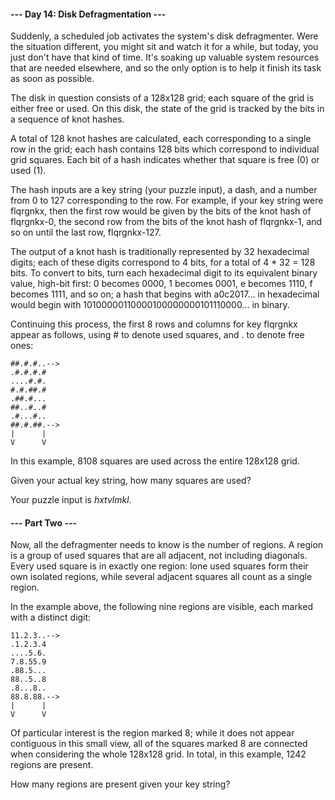 #### --- Day 14: Disk Defragmentation ---

Suddenly, a scheduled job activates the system's disk defragmenter. Were the situation different, you might sit and watch it for a while, but today, you just don't have that kind of time. It's soaking up valuable system resources that are needed elsewhere, and so the only option is to help it finish its task as soon as possible.

The disk in question consists of a 128x128 grid; each square of the grid is either free or used. On this disk, the state of the grid is tracked by the bits in a sequence of knot hashes.

A total of 128 knot hashes are calculated, each corresponding to a single row in the grid; each hash contains 128 bits which correspond to individual grid squares. Each bit of a hash indicates whether that square is free (0) or used (1).

The hash inputs are a key string (your puzzle input), a dash, and a number from 0 to 127 corresponding to the row. For example, if your key string were flqrgnkx, then the first row would be given by the bits of the knot hash of flqrgnkx-0, the second row from the bits of the knot hash of flqrgnkx-1, and so on until the last row, flqrgnkx-127.

The output of a knot hash is traditionally represented by 32 hexadecimal digits; each of these digits correspond to 4 bits, for a total of 4 * 32 = 128 bits. To convert to bits, turn each hexadecimal digit to its equivalent binary value, high-bit first: 0 becomes 0000, 1 becomes 0001, e becomes 1110, f becomes 1111, and so on; a hash that begins with a0c2017... in hexadecimal would begin with 10100000110000100000000101110000... in binary.

Continuing this process, the first 8 rows and columns for key flqrgnkx appear as follows, using # to denote used squares, and . to denote free ones:

    ##.#.#..-->
    .#.#.#.#   
    ....#.#.   
    #.#.##.#   
    .##.#...   
    ##..#..#   
    .#...#..   
    ##.#.##.-->
    |      |   
    V      V   

In this example, 8108 squares are used across the entire 128x128 grid.

Given your actual key string, how many squares are used?

Your puzzle input is *hxtvlmkl*.

#### --- Part Two ---

Now, all the defragmenter needs to know is the number of regions. A region is a group of used squares that are all adjacent, not including diagonals. Every used square is in exactly one region: lone used squares form their own isolated regions, while several adjacent squares all count as a single region.

In the example above, the following nine regions are visible, each marked with a distinct digit:

    11.2.3..-->
    .1.2.3.4   
    ....5.6.   
    7.8.55.9   
    .88.5...   
    88..5..8   
    .8...8..   
    88.8.88.-->
    |      |   
    V      V   

Of particular interest is the region marked 8; while it does not appear contiguous in this small view, all of the squares marked 8 are connected when considering the whole 128x128 grid. In total, in this example, 1242 regions are present.

How many regions are present given your key string?
